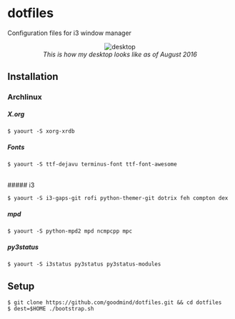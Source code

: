 dotfiles
========

Configuration files for i3 window manager

<p align="center">
<img src="http://imgur.com/y5sjnXN" alt="desktop" /> 
<br/>
<i>This is how my desktop looks like as of August 2016</i>
</p>

Installation
------------

### Archlinux

##### X.org

    $ yaourt -S xorg-xrdb

##### Fonts

    $ yaourt -S ttf-dejavu terminus-font ttf-font-awesome
<br/>
##### i3

    $ yaourt -S i3-gaps-git rofi python-themer-git dotrix feh compton dex
    
##### mpd
    
    $ yaourt -S python-mpd2 mpd ncmpcpp mpc
    
##### py3status
    
    $ yaourt -S i3status py3status py3status-modules

Setup
-----

    $ git clone https://github.com/goodmind/dotfiles.git && cd dotfiles
    $ dest=$HOME ./bootstrap.sh
